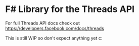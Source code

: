 # F# Library for the Threads API

For full Threads API docs check out https://developers.facebook.com/docs/threads

This is still WIP so don't expect anything yet c:
